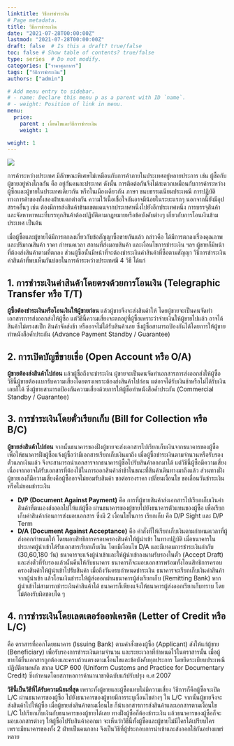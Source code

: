 ```yaml
---
linktitle: วิธีการชำระเงิน
# Page metadata.
title: วิธีการชำระเงิน
date: "2021-07-28T00:00:00Z"
lastmod: "2021-07-28T00:00:00Z"
draft: false  # Is this a draft? true/false
toc: false # Show table of contents? true/false
type: series  # Do not modify.
categories: ["ราคาศุลกากร"]
tags: ["วิธีการชำระเงิน"]
authors: ["admin"]

# Add menu entry to sidebar.
# - name: Declare this menu p as a parent with ID `name`.
# - weight: Position of link in menu.
menu:
  price:
    parent : เงื่อนไขและวิธีการชำระเงิน
    weight: 1

weight: 1
---
```


![](../img/payment.png)

การค้าระหว่างประเทศ มีลักษณะพิเศษไม่เหมือนกับการค้าภายในประเทศอยู่หลายประการ เช่น ผู้ซื้อกับผู้ขายอยู่ห่างไกลกัน คือ อยู่กันคนละประเทศ ดังนั้น การติดต่อกันจึงไม่สะดวกเหมือนกับการค้าระหว่างผู้ซื้อและผู้ขายในประเทศเดียวกัน หรือในเมืองเดียวกัน ภาษา ขนบธรรมเนียมประเพณี การปฏิบัติทางการค้าของทั้งสองฝ่ายแตกต่างกัน ความไว้เนื้อเชื่อใจกันอาจมีน้อยในระยะแรกๆ นอกจากนี้ยังมีอุปสรรคอื่นๆ เช่น ต้องมีการส่งสินค้าข้ามเขตแดนจากประเทศหนึ่งไปยังอีกประเทศหนึ่ง การบรรจุสินค้า และจัดหาพาหนะที่บรรทุกสินค้าต้องปฏิบัติตามกฎหมายหรือข้อบังคับต่างๆ เกี่ยวกับการโอนเงินข้ามประเทศ เป็นต้น  

เมื่อผู้ซื้อและผู้ขายได้มีการตกลงเกี่ยวกับข้อสัญญาซื้อขายกันแล้ว กล่าวคือ ได้มีการตกลงเรื่องคุณภาพและปริมาณสินค้า ราคา กำหนดเวลา สถานที่ส่งมอบสินค้า และเงื่อนไขการชำระเงิน ฯลฯ ผู้ขายก็มีหน้าที่ต้องส่งสินค้าตามที่ตกลง ส่วนผู้ซื้อนั้นมีหน้าที่จะต้องชำระเงินค่าสินค้าที่ซื้อตามสัญญา วิธีการชำระเงินค่าสินค้าที่พบเห็นกันบ่อยในการค้าระหว่างประเทศมี 4 วิธี ได้แก่  

## 1. การชำระเงินค่าสินค้าโดยตรงด้วยการโอนเงิน (Telegraphic Transfer หรือ T/T)

**ผู้ซื้อต้องชำระเงินหรือโอนเงินให้ผู้ขายก่อน** แล้วผู้ขายจึงจะส่งสินค้าให้ โดยผู้ขายจะเป็นคนจัดทำเอกสารการส่งออกส่งให้ผู้ซื้อ แต่วิธีนี้ความเสี่ยงจะตกอยู่ที่ผู้ซื้อเพราะว่าจ่ายเงินให้ผู้ขายไปแล้ว อาจได้สินค้าไม่ตรงสเป็ก สินค้าจัดส่งช้า หรืออาจไม่ได้รับสินค้าเลย ซึ่งผู้ซื้อสามารถป้องกันได้โดยการให้ผู้ขายทำหนังสือค้ำประกัน (Advance Payment Standby / Guarantee)​  

## 2. การเปิดบัญชีขายเชื่อ (Open Account หรือ O/A)

**ผู้ขายต้องส่งสินค้าไปก่อน** แล้วผู้ซื้อถึงจะชำระเงิน ผู้ขายจะเป็นคนจัดทำเอกสารการส่งออกส่งให้ผู้ซื้อ วิธีนี้ผู้ขายต้องแบกรับความเสี่ยงโดยตรงเพราะต้องส่งสินค้าไปก่อน แต่อาจได้รับเงินช้าหรือไม่ได้รับเงินเลยก็ได้ ซึ่งผู้ขายสามารถป้องกันความเสี่ยงด้วยการให้ผู้ซื้อทำหนังสือค้ำประกัน (Commercial Standby / Guarantee)  

## 3. การชำระเงินโดยตั๋วเรียกเก็บ (Bill for Collection หรือ B/C)  

**ผู้ขายส่งสินค้าไปก่อน** จากนั้นธนาคารของฝั่งผู้ขายจะส่งเอกสารไปเรียกเก็บเงินจากธนาคารของผู้ซื้อ เพื่อให้ธนาคารฝั่งผู้ซื้อแจ้งผู้ซื้อว่ามีเอกสารเรียกเก็บเงินมาถึง เมื่อผู้ซื้อชำระเงินตามจำนวนหรือรับรองตั๋วแลกเงินแล้ว จึงจะสามารถนำเอกสารจากธนาคารผู้ซื้อไปรับสินค้าออกมาได้ แต่วิธีนี้ผู้ซื้อมีความเสี่ยงเนื่องจากอาจได้รับเอกสารที่ต้องใช้ในการออกสินค้าล่าช้าในขณะที่สินค้าเดินทางมาถึงแล้ว ส่วนทางฝั่งผู้ขายเองก็มีความเสี่ยงคือผู้ซื้ออาจไม่ยอมรับสินค้า ขอต่อรองราคา เปลี่ยนเงื่อนไข ขอเลื่อนวันชำระเงิน หรือไม่ยอมชำระเงิน  

- **D/P (Document Against Payment)**  คือ การที่ผู้ขายสินค้าส่งเอกสารไปเรียกเก็บเงินค่าสินค้าที่ตนเองส่งออกไปให้แก่ผู้ซื้อ ผ่านธนาคารของผู้ขายไปยังธนาคารตัวแทนของผู้ซื้อ เพื่อเรียกเก็บค่าสินค้าก่อนการส่งมอบเอกสาร ซึ่งมี 2 เงื่อนไขในการ เรียกเก็บ คือ D/P Sight และ D/P Term  
- **D/A (Document Against Acceptance)**  คือ คำสั่งที่ให้เรียกเก็บเงินตามกำหนดเวลาที่ผู้ส่งออกกำหนดให้ โดยมอบสิทธิการครอบครองสินค้าให้ผู้นำเข้า ในทางปฏิบัติ เมื่อธนาคารในประเทศผู้นำเข้าได้รับเอกสารเรียกเก็บเงิน โดยมีเงื่อนไข D/A และมีเทอมการชำระเงินกำกับ (30,60,180 วัน) ธนาคารจะแจ้งผู้นำเข้าและให้ผู้นำเข้าลงนามรับรองในตั๋ว (Accept Draft) และส่งตั๋วที่รับรองแล้วนั้นคืนให้กับธนาคาร ธนาคารก็จะมอบเอกสารพร้อมทั้งโอนสิทธิการครอบครองสินค้าให้ผู้นำเข้าไปรับสินค้า เมื่อถึงวันครบกำหนดชำระเงิน ธนาคารจะเรียกเก็บเงินค่าสินค้าจากผู้นำเข้า แล้วโอนเงินชำระให้ผู้ส่งออกผ่านธนาคารผู้ส่งเรียกเก็บ (Remitting Bank) หากผู้นำเข้าไม่สามารถชำระเงินค่าสินค้าได้ ธนาคารก็เพียงแจ้งให้ธนาคารผู้ส่งออกเรียกเก็บทราบ โดยไม่ต้องรับผิดชอบใด ๆ  

## 4. การชำระเงินโดยเลตเตอร์ออฟเครดิต (Letter of Credit หรือ L/C)  

คือ ตราสารที่ออกโดยธนาคาร (Issuing Bank) ตามคำสั่งของผู้ซื้อ (Applicant) ส่งให้แก่ผู้ขาย (Beneficiary) เพื่อรับรองการชำระเงินตามจำนวน และระยะเวลาที่กำหนดไว้ในตราสารนั้น เมื่อผู้ขายได้ยื่นเอกสารถูกต้องและครบถ้วนตรงตามเงื่อนไขและข้อบังคับทุกประการ โดยยึดระเบียบประเพณีปฏิบัติตามหลัก
สากล UCP 600 (Uniform Customs and Practice for Documentary Credit) ซึ่งกำหนดโดยสภาหอการค้านานาชาติฉบับแก้ปรับปรุง ค.ศ 2007 

**วิธีนี้เป็นวิธีที่ได้รับความนิยมที่สุด** เพราะทั้งผู้ขายและผู้ซื้อแทบไม่มีความเสี่ยง วิธีการก็คือผู้ซื้อจะเปิด L/C ผ่านธนาคารของผู้ซื้อ ไปยังธนาคารของผู้ขายมีการระบุเงื่อนไขต่างๆ ใน L/C จากนั้นผู้ขายจึงจะส่งสินค้าไปให้ผู้ซื้อ เมื่อผู้ขายส่งสินค้าตามเงื่อนไข ก็นำเอกสารการส่งสินค้าและเอกสารตามเงื่อนไข L/C ไปเรียกเก็บเงินกับธนาคารของผู้ขายได้เลย ทางฝั่งผู้ซื้อก็ต้องชำระเงิน แล้วธนาคารของผู้ซื้อก็จะมอบเอกสารต่างๆ ให้ผู้ซื้อไปรับสินค้าออกมา จะเห็นว่าวิธีนี้ทั้งผู้ซื้อและผู้ขายไม่มีใครได้เปรียบใคร เพราะมีธนาคารของทั้ง 2 ฝ่ายเป็นคนกลาง จึงเป็นวิธีที่ผู้ประกอบการนำเข้าและส่งออกใช้กันอย่างแพร่หลาย